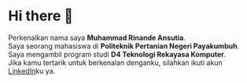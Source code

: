 # Hi there 👋

<!--

**rinande15/rinande15** is a ✨ _special_ ✨ repository because its `README.md` (this file) appears on your GitHub profile.

Here are some ideas to get you started:

- 🔭 I’m currently working on ...
- 🌱 I’m currently learning ...
- 👯 I’m looking to collaborate on ...
- 🤔 I’m looking for help with ...
- 💬 Ask me about ...
- 📫 How to reach me: ...
- 😄 Pronouns: ...
- ⚡ Fun fact: ...
-->

Perkenalkan nama saya <b>Muhammad Rinande Ansutia</b>.<br>
Saya seorang mahasiswa di <b>Politeknik Pertanian Negeri Payakumbuh</b>. Saya mengambil program studi <b>D4 Teknologi Rekayasa Komputer</b>.<br>
Jika kamu tertarik untuk berkenalan denganku, silahkan ikuti akun <a href="https://www.linkedin.com/in/muhammad-rinande-ansutia/">LinkedIn</a>ku ya.
